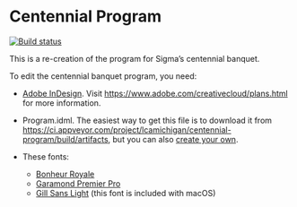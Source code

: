 # Centennial Program

[![Build status](https://ci.appveyor.com/api/projects/status/5s5c99vb9ks35m6w?svg=true)](https://ci.appveyor.com/project/lcamichigan/centennial-program)

This is a re-creation of the program for Sigma’s centennial banquet.

To edit the centennial banquet program, you need:

* [Adobe InDesign](https://www.adobe.com/products/indesign.html). Visit
  https://www.adobe.com/creativecloud/plans.html for more information.

* Program.idml. The easiest way to get this file is to download it from
  https://ci.appveyor.com/project/lcamichigan/centennial-program/build/artifacts,
  but you can also [create your own](https://github.com/lcamichigan/make-idml).

* These fonts:
  * [Bonheur Royale](https://www.myfonts.com/fonts/typesetit/bonheur-royale/)
  * [Garamond Premier Pro](https://fonts.adobe.com/fonts/garamond-premier)
  * [Gill Sans Light](https://catalog.monotype.com/font/monotype/gill-sans/light)
    (this font is included with macOS)
